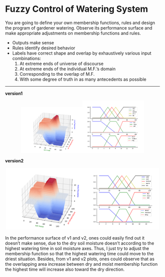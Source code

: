 # Fuzzy Control of Watering System

You are going to define your own membership functions, rules and design the program of gardener watering. Observe its performance surface and make appropriate adjustments on membership functions and rules.

* Outputs make sense
* Rules identify desired behavior
* Labels have correct shape and overlap by exhaustively various input combinations:<br>
    1. At extreme ends of universe of discourse
    2. At extreme ends of the individual M.F.’s domain
    3. Corresponding to the overlap of M.F.
    4. With some degree of truth in as many antecedents as possible

---

**version1** <br>
<center><img src="./img/v1-1.png" width="200"/><img src="./img/v1-2.png" width="200"/></center>

**version2**<br>
<center>
    <img src="./img/v2-1.png" height="200"/><img src="./img/v2-2.png" height="200"/>
</center>
<br>
In the performance surface of v1 and v2, ones could easily find out it doesn’t make sense, due to the dry soil moisture doesn’t according to the highest watering time in soil moisture axes. Thus, I just try to adjust the membership function so that the highest watering time could move to the driest situation. Besides, from v1 and v2 plots, ones could observe that as the overlapping area increase between dry and moist membership function the highest time will increase also toward the dry direction. 
